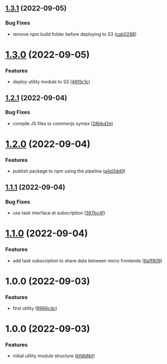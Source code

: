 ## [1.3.1](https://github.com/edwardramirez31/mf-todo-utility/compare/v1.3.0...v1.3.1) (2022-09-05)


### Bug Fixes

* remove npm build folder before deploying to S3 ([cab0288](https://github.com/edwardramirez31/mf-todo-utility/commit/cab0288aeee511fabaea361e3fb6bdbbd7f5a85e))

# [1.3.0](https://github.com/edwardramirez31/mf-todo-utility/compare/v1.2.1...v1.3.0) (2022-09-05)


### Features

* deploy utility module to S3 ([46f9c1c](https://github.com/edwardramirez31/mf-todo-utility/commit/46f9c1c570e4221071d7a336d6d892f4ec2f0417))

## [1.2.1](https://github.com/edwardramirez31/mf-todo-utility/compare/v1.2.0...v1.2.1) (2022-09-04)


### Bug Fixes

* compile JS files to commonjs syntax ([28bbd2e](https://github.com/edwardramirez31/mf-todo-utility/commit/28bbd2e37cf420e7e1157de90938a82515ee0908))

# [1.2.0](https://github.com/edwardramirez31/mf-todo-utility/compare/v1.1.1...v1.2.0) (2022-09-04)


### Features

* publish package to npm using the pipeline ([a4d3dd0](https://github.com/edwardramirez31/mf-todo-utility/commit/a4d3dd04516bef4b3ce586fa26cec4911b959be2))

## [1.1.1](https://github.com/edwardramirez31/mf-todo-utility/compare/v1.1.0...v1.1.1) (2022-09-04)


### Bug Fixes

* use task interface at subscription ([367bc4f](https://github.com/edwardramirez31/mf-todo-utility/commit/367bc4f87654129ea1783c3d9e8fc31006bb3893))

# [1.1.0](https://github.com/edwardramirez31/mf-todo-utility/compare/v1.0.0...v1.1.0) (2022-09-04)


### Features

* add task subscription to share data between micro frontends ([6a1f809](https://github.com/edwardramirez31/mf-todo-utility/commit/6a1f809f332ef06288a275cd459b7a67188c6b5c))

# 1.0.0 (2022-09-03)


### Features

* first utility ([9966cdc](https://github.com/edwardramirez31/mf-todo-utility/commit/9966cdce140d0775286aec07135f3245077ff488))

# 1.0.0 (2022-09-03)


### Features

* initial utility module structure ([bfdb8bf](https://github.com/edwardramirez31/micro-frontend-utility-module/commit/bfdb8bf4229fae1b9b3ae7bea7710a8e0ffb5c85))
